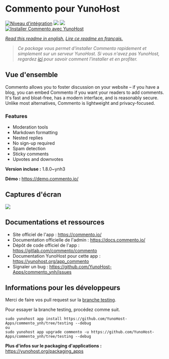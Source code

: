 # Commento pour YunoHost

[![Niveau d'intégration](https://dash.yunohost.org/integration/commento.svg)](https://dash.yunohost.org/appci/app/commento) ![](https://ci-apps.yunohost.org/ci/badges/commento.status.svg) ![](https://ci-apps.yunohost.org/ci/badges/commento.maintain.svg)  
[![Installer Commento avec YunoHost](https://install-app.yunohost.org/install-with-yunohost.svg)](https://install-app.yunohost.org/?app=commento)

*[Read this readme in english.](./README.md)*
*[Lire ce readme en français.](./README_fr.md)*

> *Ce package vous permet d'installer Commento rapidement et simplement sur un serveur YunoHost.
Si vous n'avez pas YunoHost, regardez [ici](https://yunohost.org/#/install) pour savoir comment l'installer et en profiter.*

## Vue d'ensemble

Commento allows you to foster discussion on your website – if you have a blog, you can embed Commento if you want your readers to add comments. It's fast and bloat-free, has a modern interface, and is reasonably secure. Unlike most alternatives, Commento is lightweight and privacy-focused.

### Features

- Moderation tools
- Markdown formatting
- Nested replies
- No sign-up required
- Spam detection
- Sticky comments
- Upvotes and downvotes


**Version incluse :** 1.8.0~ynh3

**Démo :** https://demo.commento.io/

## Captures d'écran

![](./doc/screenshots/Screenshot.png)

## Documentations et ressources

* Site officiel de l'app : https://commento.io/
* Documentation officielle de l'admin : https://docs.commento.io/
* Dépôt de code officiel de l'app : https://gitlab.com/commento/commento
* Documentation YunoHost pour cette app : https://yunohost.org/app_commento
* Signaler un bug : https://github.com/YunoHost-Apps/commento_ynh/issues

## Informations pour les développeurs

Merci de faire vos pull request sur la [branche testing](https://github.com/YunoHost-Apps/commento_ynh/tree/testing).

Pour essayer la branche testing, procédez comme suit.
```
sudo yunohost app install https://github.com/YunoHost-Apps/commento_ynh/tree/testing --debug
ou
sudo yunohost app upgrade commento -u https://github.com/YunoHost-Apps/commento_ynh/tree/testing --debug
```

**Plus d'infos sur le packaging d'applications :** https://yunohost.org/packaging_apps